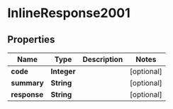 
# InlineResponse2001

## Properties
Name | Type | Description | Notes
------------ | ------------- | ------------- | -------------
**code** | **Integer** |  |  [optional]
**summary** | **String** |  |  [optional]
**response** | **String** |  |  [optional]



